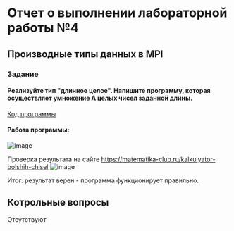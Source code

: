 # Отчет о выполнении лабораторной работы №4
## Производные типы данных в MPI
### Задание
#### Реализуйте тип "длинное целое". Напишите программу, которая осуществляет умножение А целых чисел заданной длины.



[Код программы](https://github.com/sekibura/MPI/blob/main/Lab4_new/Source.cpp)
#### Работа программы:
![image](https://user-images.githubusercontent.com/51335422/121813982-525e0500-cc77-11eb-9cda-23349f15c5c0.png)

Проверка результата на сайте https://matematika-club.ru/kalkulyator-bolshih-chisel
![image](https://user-images.githubusercontent.com/51335422/121813989-6144b780-cc77-11eb-89d3-70370e9dc8aa.png)

Итог: результат верен - программа функционирует правильно.


## Котрольные вопросы

Отсутствуют
